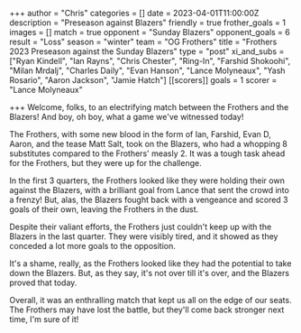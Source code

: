 +++
author = "Chris"
categories = []
date = 2023-04-01T11:00:00Z
description = "Preseason against Blazers"
friendly = true
frother_goals = 1
images = []
match = true
opponent = "Sunday Blazers"
opponent_goals = 6
result = "Loss"
season = "winter"
team = "OG Frothers"
title = "Frothers 2023 Preseason against the Sunday Blazers"
type = "post"
xi_and_subs = ["Ryan Kindell", "Ian Rayns", "Chris Chester", "Ring-In", "Farshid Shokoohi", "Milan Mrdalj", "Charles Daily", "Evan Hanson", "Lance Molyneaux", "Yash Rosario", "Aaron Jackson", "Jamie Hatch"]
[[scorers]]
goals = 1
scorer = "Lance Molyneaux"

+++
Welcome, folks, to an electrifying match between the Frothers and the Blazers! And boy, oh boy, what a game we've witnessed today!

The Frothers, with some new blood in the form of Ian, Farshid, Evan D, Aaron, and the tease Matt Salt, took on the Blazers, who had a whopping 8 substitutes compared to the Frothers' measly 2. It was a tough task ahead for the Frothers, but they were up for the challenge.

In the first 3 quarters, the Frothers looked like they were holding their own against the Blazers, with a brilliant goal from Lance that sent the crowd into a frenzy! But, alas, the Blazers fought back with a vengeance and scored 3 goals of their own, leaving the Frothers in the dust.

Despite their valiant efforts, the Frothers just couldn't keep up with the Blazers in the last quarter. They were visibly tired, and it showed as they conceded a lot more goals to the opposition.

It's a shame, really, as the Frothers looked like they had the potential to take down the Blazers. But, as they say, it's not over till it's over, and the Blazers proved that today.

Overall, it was an enthralling match that kept us all on the edge of our seats. The Frothers may have lost the battle, but they'll come back stronger next time, I'm sure of it!